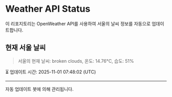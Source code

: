 
# Weather API Status

이 리포지토리는 OpenWeather API를 사용하여 서울의 날씨 정보를 자동으로 업데이트합니다.

## 현재 서울 날씨
> 서울의 현재 날씨: broken clouds, 온도: 14.76°C, 습도: 51%

⏳ 업데이트 시간: 2025-11-01 07:48:02 (UTC)

---
자동 업데이트 봇에 의해 관리됩니다.
